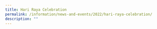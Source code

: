 ```yaml
---
title: Hari Raya Celebration
permalink: /information/news-and-events/2022/hari-raya-celebration/
description: ""
---
```

